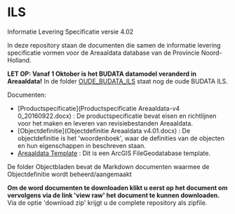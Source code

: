 ILS
===

Informatie Levering Specificatie versie 4.02

In deze repository staan de documenten die samen de informatie levering specificatie vormen voor de Areaaldata database van de Provincie Noord-Holland.

__LET OP: Vanaf 1 Oktober is het BUDATA datamodel veranderd in Areaaldata!__ In de folder [OUDE_BUDATA_ILS](OUDE_BUDATA_ILS) staat nog de oude BUDATA ILS.

Documenten:
* [Productspecificatie](Productspecificatie Areaaldata-v4 0_20160922.docx) : De productspecificatie bevat eisen en richtlijnen voor het maken en leveren van revisiebestanden Areaaldata.
* [Objectdefinitie](Objectdefinitie Areaaldata v4.01.docx) : De objectdefinitie is het 'woordenboek', waar de definities van de objecten en hun eigenschappen in beschreven staan.
* [Areaaldata Template](areaaldata_template_v401.gdb.zip) : Dit is een ArcGIS FileGeodatabase template.

De folder Objectbladen bevat de Markdown documenten waarmee de Objectdefinitie wordt beheerd/aangemaakt

__Om de word documenten te downloaden klikt u eerst op het document om vervolgens via de link 'view raw' het document te kunnen downloaden.__
Via de optie 'download zip' krijgt u de complete repository als zipfile.
